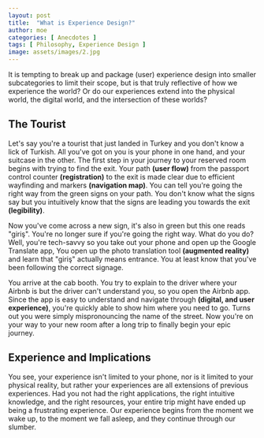```yaml
---
layout: post
title:  "What is Experience Design?"
author: moe
categories: [ Anecdotes ]
tags: [ Philosophy, Experience Design ]
image: assets/images/2.jpg
---
```


It is tempting to break up and package (user) experience design into smaller subcategories to limit their scope, but is that truly reflective of how we experience the world? Or do our experiences extend into the physical world, the digital world, and the intersection of these worlds?

## The Tourist

Let's say you're a tourist that just landed in Turkey and you don't know a lick of Turkish. All you've got on you is your phone in one hand, and your suitcase in the other. The first step in your journey to your reserved room begins with trying to find the exit. Your path **(user flow)** from the passport control counter **(registration)** to the exit is made clear due to efficient wayfinding and markers **(navigation map)**. You can tell you're going the right way from the green signs on your path. You don't know what the signs say but you intuitively know that the signs are leading you towards the exit **(legibility)**.

Now you've come across a new sign, it's also in green but this one reads "giriş". You're no longer sure if you're going the right way. What do you do? Well, you're tech-savvy so you take out your phone and open up the Google Translate app, You open up the photo translation tool **(augmented reality)** and learn that "giriş" actually means entrance. You at least know that you've been following the correct signage.



You arrive at the cab booth. You try to explain to the driver where your Airbnb is but the driver can't understand you, so you open the Airbnb app. Since the app is easy to understand and navigate through **(digital, and user experience)**, you're quickly able to show him where you need to go. Turns out you were simply mispronouncing the name of the street. Now you're on your way to your new room after a long trip to finally begin your epic journey.

## Experience and Implications

You see, your experience isn't limited to your phone, nor is it limited to your physical reality, but rather your experiences are all extensions of previous experiences. Had you not had the right applications, the right intuitive knowledge, and the right resources, your entire trip might have ended up being a frustrating experience. Our experience begins from the moment we wake up, to the moment we fall asleep, and they continue through our slumber.

